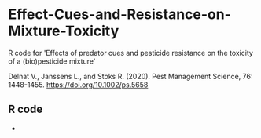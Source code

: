 # Effect-Cues-and-Resistance-on-Mixture-Toxicity
R code for 'Effects of predator cues and pesticide resistance on the toxicity of a (bio)pesticide mixture'

Delnat V., Janssens L., and Stoks R. (2020). 
Pest Management Science, 76: 1448-1455. https://doi.org/10.1002/ps.5658

## R code 
* 

